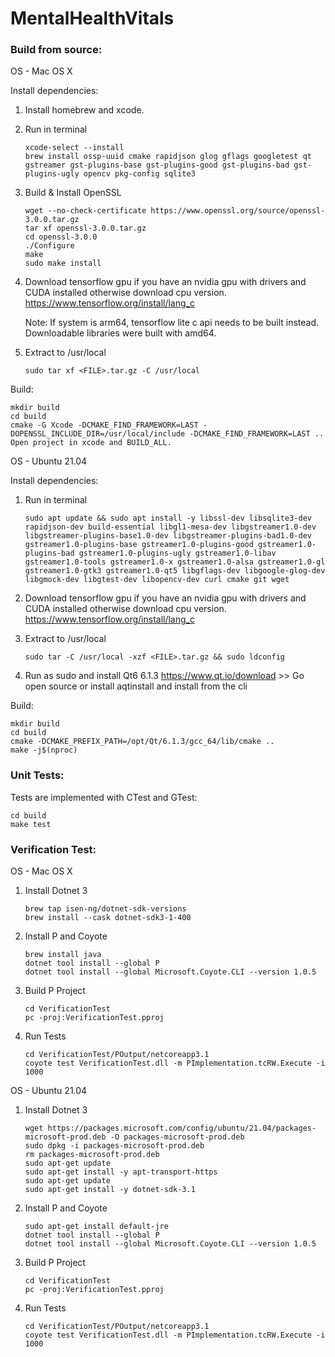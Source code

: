 # MentalHealthVitals

### Build from source:
OS - Mac OS X

Install dependencies:
1. Install homebrew and xcode.
2. Run in terminal
   
       xcode-select --install
       brew install ossp-uuid cmake rapidjson glog gflags googletest qt gstreamer gst-plugins-base gst-plugins-good gst-plugins-bad gst-plugins-ugly opencv pkg-config sqlite3

3. Build & Install OpenSSL

       wget --no-check-certificate https://www.openssl.org/source/openssl-3.0.0.tar.gz
       tar xf openssl-3.0.0.tar.gz
       cd openssl-3.0.0
       ./Configure
       make 
       sudo make install

4. Download tensorflow gpu if you have an nvidia gpu with drivers and CUDA installed otherwise download cpu version.
   https://www.tensorflow.org/install/lang_c

   Note: If system is arm64, tensorflow lite c api needs to be built instead. Downloadable libraries were built with amd64.   

5. Extract to /usr/local

       sudo tar xf <FILE>.tar.gz -C /usr/local

Build:

    mkdir build 
    cd build
    cmake -G Xcode -DCMAKE_FIND_FRAMEWORK=LAST -DOPENSSL_INCLUDE_DIR=/usr/local/include -DCMAKE_FIND_FRAMEWORK=LAST .. 
    Open project in xcode and BUILD_ALL.


OS - Ubuntu 21.04

Install dependencies:
1. Run in terminal
       
       sudo apt update && sudo apt install -y libssl-dev libsqlite3-dev rapidjson-dev build-essential libgl1-mesa-dev libgstreamer1.0-dev libgstreamer-plugins-base1.0-dev libgstreamer-plugins-bad1.0-dev gstreamer1.0-plugins-base gstreamer1.0-plugins-good gstreamer1.0-plugins-bad gstreamer1.0-plugins-ugly gstreamer1.0-libav gstreamer1.0-tools gstreamer1.0-x gstreamer1.0-alsa gstreamer1.0-gl gstreamer1.0-gtk3 gstreamer1.0-qt5 libgflags-dev libgoogle-glog-dev libgmock-dev libgtest-dev libopencv-dev curl cmake git wget

2. Download tensorflow gpu if you have an nvidia gpu with drivers and CUDA installed otherwise download cpu version.
   https://www.tensorflow.org/install/lang_c
3. Extract to /usr/local 

       sudo tar -C /usr/local -xzf <FILE>.tar.gz && sudo ldconfig
4. Run as sudo and install Qt6 6.1.3 https://www.qt.io/download >> Go open source or install aqtinstall and install from the cli

Build:

    mkdir build 
    cd build
    cmake -DCMAKE_PREFIX_PATH=/opt/Qt/6.1.3/gcc_64/lib/cmake ..
    make -j$(nproc)

### Unit Tests:
Tests are implemented with CTest and GTest:

    cd build
    make test

### Verification Test:
OS - Mac OS X

1. Install Dotnet 3

       brew tap isen-ng/dotnet-sdk-versions  
       brew install --cask dotnet-sdk3-1-400

2. Install P and Coyote

       brew install java
       dotnet tool install --global P
       dotnet tool install --global Microsoft.Coyote.CLI --version 1.0.5

3. Build P Project

       cd VerificationTest
       pc -proj:VerificationTest.pproj

4. Run Tests

       cd VerificationTest/POutput/netcoreapp3.1
       coyote test VerificationTest.dll -m PImplementation.tcRW.Execute -i 1000

OS - Ubuntu 21.04

1. Install Dotnet 3

       wget https://packages.microsoft.com/config/ubuntu/21.04/packages-microsoft-prod.deb -O packages-microsoft-prod.deb
       sudo dpkg -i packages-microsoft-prod.deb
       rm packages-microsoft-prod.deb
       sudo apt-get update
       sudo apt-get install -y apt-transport-https
       sudo apt-get update
       sudo apt-get install -y dotnet-sdk-3.1


3. Install P and Coyote

       sudo apt-get install default-jre
       dotnet tool install --global P
       dotnet tool install --global Microsoft.Coyote.CLI --version 1.0.5

4. Build P Project

       cd VerificationTest
       pc -proj:VerificationTest.pproj

5. Run Tests

       cd VerificationTest/POutput/netcoreapp3.1
       coyote test VerificationTest.dll -m PImplementation.tcRW.Execute -i 1000


